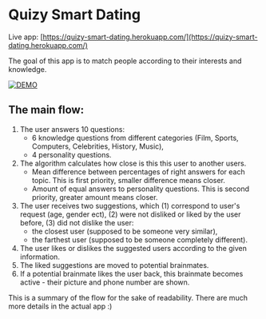 # Quizy Smart Dating

Live app: [https://quizy-smart-dating.herokuapp.com/](https://quizy-smart-dating.herokuapp.com/)

The goal of this app is to match people according to their interests and knowledge.

[![DEMO](https://img.youtube.com/vi/wLQVGUw8hUY/0.jpg)](https://www.youtube.com/watch?v=wLQVGUw8hUY)

## The main flow:
1. The user answers 10 questions:
    - 6 knowledge questions from different categories (Film, Sports, Computers, Celebrities, History, Music),
    - 4 personality questions.
1. The algorithm calculates how close is this this user to another users.
    - Mean difference between percentages of right answers for each topic. This is first priority, smaller difference means closer.
    - Amount of equal answers to personality questions. This is second priority, greater amount means closer.
1. The user receives two suggestions, which (1) correspond to user's request (age, gender ect), (2) were not disliked or liked by the user before, (3) did not dislike the user:
    - the closest user (supposed to be someone very similar),
    - the farthest user (supposed to be someone completely different).
1. The user likes or dislikes the suggested users according to the given information.
1. The liked suggestions are moved to potential brainmates.
1. If a potential brainmate likes the user back, this brainmate becomes active - their picture and phone number are shown.

This is a summary of the flow for the sake of readability. There are much more details in the actual app :)
